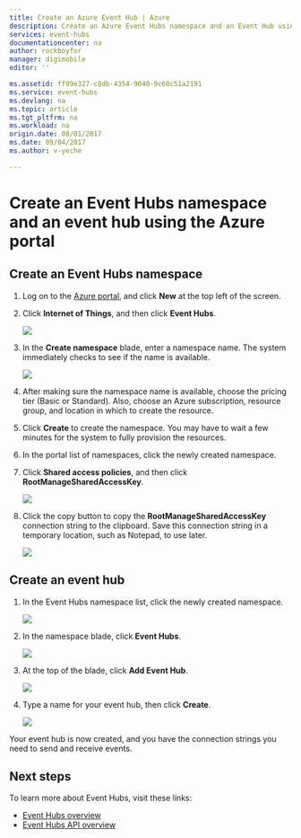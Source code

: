 ```yaml
---
title: Create an Azure Event Hub | Azure
description: Create an Azure Event Hubs namespace and an Event Hub using the Azure Portal
services: event-hubs
documentationcenter: na
author: rockboyfor
manager: digimobile
editor: ''

ms.assetid: ff99e327-c8db-4354-9040-9c60c51a2191
ms.service: event-hubs
ms.devlang: na
ms.topic: article
ms.tgt_pltfrm: na
ms.workload: na
origin.date: 08/01/2017
ms.date: 09/04/2017
ms.author: v-yeche

---
```


# Create an Event Hubs namespace and an event hub using the Azure portal

## Create an Event Hubs namespace

1. Log on to the [Azure portal][Azure portal], and click **New** at the top left of the screen.
2. Click **Internet of Things**, and then click **Event Hubs**.

    ![](./media/event-hubs-create/create-event-hub9.png)
3. In the **Create namespace** blade, enter a namespace name. The system immediately checks to see if the name is available.

    ![](./media/event-hubs-create/create-event-hub1.png)
4. After making sure the namespace name is available, choose the pricing tier (Basic or Standard). Also, choose an Azure subscription, resource group, and location in which to create the resource. 
5. Click **Create** to create the namespace. You may have to wait a few minutes for the system to fully provision the resources.
6. In the portal list of namespaces, click the newly created namespace.
7. Click **Shared access policies**, and then click **RootManageSharedAccessKey**.

    ![](./media/event-hubs-create/create-event-hub7.png)

8. Click the copy button to copy the **RootManageSharedAccessKey** connection string to the clipboard. Save this connection string in a temporary location, such as Notepad, to use later.

    ![](./media/event-hubs-create/create-event-hub8.png)

## Create an event hub

1. In the Event Hubs namespace list, click the newly created namespace.      

    ![](./media/event-hubs-create/create-event-hub2.png) 

2. In the namespace blade, click **Event Hubs**.

    ![](./media/event-hubs-create/create-event-hub3.png)

3. At the top of the blade, click **Add Event Hub**.

    ![](./media/event-hubs-create/create-event-hub4.png)
4. Type a name for your event hub, then click **Create**.

    ![](./media/event-hubs-create/create-event-hub5.png)

Your event hub is now created, and you have the connection strings you need to send and receive events.

## Next steps
To learn more about Event Hubs, visit these links:

* [Event Hubs overview](event-hubs-what-is-event-hubs.md)
* [Event Hubs API overview](event-hubs-api-overview.md)

[Azure portal]: https://portal.azure.cn/

<!--Update_Description: update meta properties, wording update-->